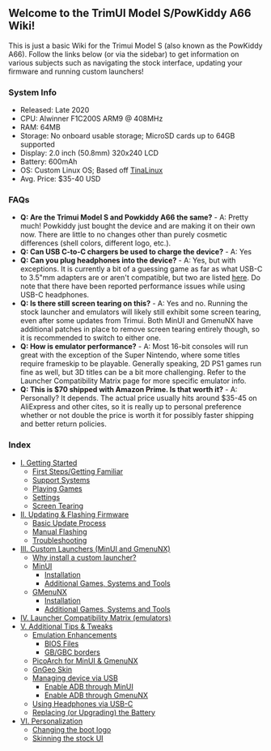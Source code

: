 ## Welcome to the TrimUI Model S/PowKiddy A66 Wiki!

This is just a basic Wiki for the Trimui Model S (also known as the PowKiddy A66). Follow the links below (or via the sidebar) to get information on various subjects such as navigating the stock interface, updating your firmware and running custom launchers!

### System Info
* Released: Late 2020
* CPU: Alwinner F1C200S ARM9 @ 408MHz
* RAM: 64MB
* Storage: No onboard usable storage; MicroSD cards up to 64GB supported
* Display: 2.0 inch (50.8mm) 320x240 LCD
* Battery: 600mAh
* OS: Custom Linux OS; Based off [TinaLinux](https://github.com/tinalinux)
* Avg. Price: $35-40 USD

### FAQs
* **Q: Are the Trimui Model S and Powkiddy A66 the same?** - A: Pretty much! Powkiddy just bought the device and are making it on their own now. There are little to no changes other than purely cosmetic differences (shell colors, different logo, etc.). 
* **Q: Can USB C-to-C chargers be used to charge the device?** - A: Yes
* **Q: Can you plug headphones into the device?** - A: Yes, but with exceptions. It is currently a bit of a guessing game as far as what USB-C to 3.5"mm adapters are or aren't compatible, but two are listed [here](https://github.com/tiduscrying/trimui-model-s-wiki/wiki/V.-Additional-Tips-&-Tweaks#using-headphones-via-usb-c). Do note that there have been reported performance issues while using USB-C headphones. 
* **Q: Is there still screen tearing on this?** - A: Yes and no. Running the stock launcher and emulators will likely still exhibit some screen tearing, even after some updates from Trimui. Both MinUI and GmenuNX have additional patches in place to remove screen tearing entirely though, so it is recommended to switch to either one.
* **Q: How is emulator performance?** - A: Most 16-bit consoles will run great with the exception of the Super Nintendo, where some titles require frameskip to be playable. Generally speaking, 2D PS1 games run fine as well, but 3D titles can be a bit more challenging. Refer to the Launcher Compatibility Matrix page for more specific emulator info. 
* **Q: This is $70 shipped with Amazon Prime. Is that worth it?** - A: Personally? It depends. The actual price usually hits around $35-45 on AliExpress and other cites, so it is really up to personal preference whether or not double the price is worth it for possibly faster shipping and better return policies. 

### Index
* [I. Getting Started](https://github.com/tiduscrying/trimui-model-s-wiki/wiki/I.-Getting-Started)
  * [First Steps/Getting Familiar](https://github.com/tiduscrying/trimui-model-s-wiki/wiki/I.-Getting-Started#first-stepsgetting-familiar)
  * [Support Systems](https://github.com/tiduscrying/trimui-model-s-wiki/wiki/I.-Getting-Started#supported-systems)
  * [Playing Games](https://github.com/tiduscrying/trimui-model-s-wiki/wiki/I.-Getting-Started#supported-systems)
  * [Settings](https://github.com/tiduscrying/trimui-model-s-wiki/wiki/I.-Getting-Started#supported-systems)
  * [Screen Tearing](https://github.com/tiduscrying/trimui-model-s-wiki/wiki/I.-Getting-Started#supported-systems)
* [II. Updating & Flashing Firmware](https://github.com/tiduscrying/trimui-model-s-wiki/wiki/II.-Updating-&-Flashing-Firmware)
  * [Basic Update Process](https://github.com/tiduscrying/trimui-model-s-wiki/wiki/II.-Updating-&-Flashing-Firmware#basic-update-process)
  * [Manual Flashing](https://github.com/tiduscrying/trimui-model-s-wiki/wiki/II.-Updating-&-Flashing-Firmware#manual-flashing)
  * [Troubleshooting](https://github.com/tiduscrying/trimui-model-s-wiki/wiki/II.-Updating-&-Flashing-Firmware#manual-flashing)
* [III. Custom Launchers (MinUI and GmenuNX)](https://github.com/tiduscrying/trimui-model-s-wiki/wiki/III.-Custom-Launchers-(MinUI-and-GmenuNX))
  * [Why install a custom launcher?](https://github.com/tiduscrying/trimui-model-s-wiki/wiki/III.-Custom-Launchers-(MinUI-and-GmenuNX)#why-install-a-custom-launcher)
  * [MinUI](https://github.com/tiduscrying/trimui-model-s-wiki/wiki/III.-Custom-Launchers-(MinUI-and-GmenuNX)#minui)
    * [Installation](https://github.com/tiduscrying/trimui-model-s-wiki/wiki/III.-Custom-Launchers-(MinUI-and-GmenuNX)#installation)
    * [Additional Games, Systems and Tools](https://github.com/tiduscrying/trimui-model-s-wiki/wiki/III.-Custom-Launchers-(MinUI-and-GmenuNX)#additional-games-systems-and-tools)
  * [GMenuNX](https://github.com/tiduscrying/trimui-model-s-wiki/wiki/III.-Custom-Launchers-(MinUI-and-GmenuNX)#gmenunx)
    * [Installation](https://github.com/tiduscrying/trimui-model-s-wiki/wiki/III.-Custom-Launchers-(MinUI-and-GmenuNX)#installation-1)
    * [Additional Games, Systems and Tools](https://github.com/tiduscrying/trimui-model-s-wiki/wiki/III.-Custom-Launchers-(MinUI-and-GmenuNX)#additional-games-systems-and-tools-1)
* [IV. Launcher Compatibility Matrix (emulators)](https://github.com/tiduscrying/trimui-model-s-wiki/wiki/IV.-Launcher-compatibility-matrix-(emulators))
* [V. Additional Tips & Tweaks](https://github.com/tiduscrying/trimui-model-s-wiki/wiki/V.-Additional-Tips-&-Tweaks)
  * [Emulation Enhancements](https://github.com/tiduscrying/trimui-model-s-wiki/wiki/V.-Additional-Tips-&-Tweaks#emulation-enhancements)
    * [BIOS Files](https://github.com/tiduscrying/trimui-model-s-wiki/wiki/V.-Additional-Tips-&-Tweaks#bios-files)
    * [GB/GBC borders](https://github.com/tiduscrying/trimui-model-s-wiki/wiki/V.-Additional-Tips-&-Tweaks#gameboygameboy-color-enhancements-colorizationborders)
  * [PicoArch for MinUI & GmenuNX](https://github.com/tiduscrying/trimui-model-s-wiki/wiki/V.-Additional-Tips-&-Tweaks#picoarch-retroarch-for-minui--gmenunx)  
  * [GnGeo Skin](https://github.com/tiduscrying/trimui-model-s-wiki/wiki/V.-Additional-Tips-&-Tweaks#custom-gngeo-skin)
  * [Managing device via USB](https://github.com/tiduscrying/trimui-model-s-wiki/wiki/V.-Additional-Tips-&-Tweaks#managing-device-via-usb)
    * [Enable ADB through MinUI](https://github.com/tiduscrying/trimui-model-s-wiki/wiki/V.-Additional-Tips-&-Tweaks#enable-adb-through-minui)
    * [Enable ADB through GmenuNX](https://github.com/tiduscrying/trimui-model-s-wiki/wiki/V.-Additional-Tips-&-Tweaks#enable-adb-through-gmenunx)
  * [Using Headphones via USB-C](https://github.com/tiduscrying/trimui-model-s-wiki/wiki/V.-Additional-Tips-&-Tweaks#using-headphones-via-usb-c)
  * [Replacing (or Upgrading) the Battery](https://github.com/tiduscrying/trimui-model-s-wiki/wiki/V.-Additional-Tips-&-Tweaks#replacing-or-upgrading-the-battery)
* [VI. Personalization](https://github.com/tiduscrying/trimui-model-s-wiki/wiki/VI.-Personalization)
  * [Changing the boot logo](https://github.com/tiduscrying/trimui-model-s-wiki/wiki/VI.-Personalization#changing-the-boot-logo)
  * [Skinning the stock UI](https://github.com/tiduscrying/trimui-model-s-wiki/wiki/VI.-Personalization#skinning-the-stock-ui)
